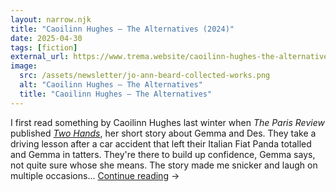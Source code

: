 ```yaml
---
layout: narrow.njk
title: "Caoilinn Hughes – The Alternatives (2024)"
date: 2025-04-30
tags: [fiction]
external_url: https://www.trema.website/caoilinn-hughes-the-alternatives/
image:
  src: /assets/newsletter/jo-ann-beard-collected-works.png
  alt: "Caoilinn Hughes – The Alternatives"
  title: "Caoilinn Hughes – The Alternatives"
---
```


I first read something by Caoilinn Hughes last winter when _The Paris Review_ published [_Two Hands_](https://www.theparisreview.org/fiction/8368/two-hands-caoilinn-hughes?ref=trema.website "Two Hands in The Paris Review"), her short story about Gemma and Des. They take a driving lesson after a car accident that left their Italian Fiat Panda totalled and Gemma in tatters. They're there to build up confidence, Gemma says, not quite sure whose she means. The story made me snicker and laugh on multiple occasions... <a href="{{ external_url }}" title="Read my recommendation for The Alternatives by Caoilinn Hughes" rel="external" target="_blank">Continue reading</a> →